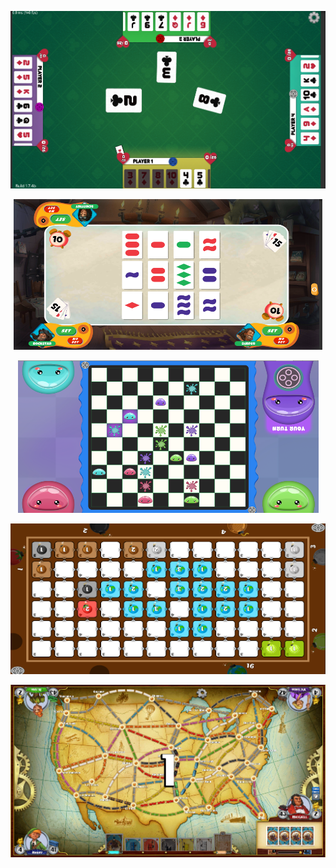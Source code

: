 <p align="center">
  <img src= "https://raw.githubusercontent.com/miclede/portfolio/gh-pages/assets/images/hearts.png" alt="Taptop_Hearts"/>
</p>

<p align="center">
  <img src= "https://raw.githubusercontent.com/miclede/portfolio/gh-pages/assets/images/set.png" alt="Taptop_Set"/>
</p>

<p align="center">
  <img src= "https://raw.githubusercontent.com/miclede/portfolio/gh-pages/assets/images/slimers.png" alt="Taptop_Slimers"/>
</p>

<p align="center">
  <img src= "https://raw.githubusercontent.com/miclede/portfolio/gh-pages/assets/images/splodey.png" alt="Taptop_Splodey"/>
</p>

<p align="center">
  <img src= "https://raw.githubusercontent.com/miclede/portfolio/gh-pages/assets/images/tickettoride.png" alt="Taptop_TicketToRide"/>
</p>
